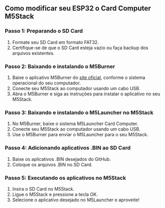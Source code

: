 ## Como modificar seu ESP32 o Card Computer M5Stack

### Passo 1: Preparando o SD Card
1. Formate seu SD Card em formato FAT32.
2. Certifique-se de que o SD Card esteja vazio ou faça backup dos arquivos existentes.

### Passo 2: Baixando e instalando o M5Burner
1. Baixe o aplicativo M5Burner do [site oficial](https://docs.m5stack.com/en/download), conforme o sistema operacional do seu computador.
2. Conecte seu M5Stack ao computador usando um cabo USB.
3. Abra o M5Burner e siga as instruções para instalar o aplicativo no seu M5Stack.

### Passo 3: Baixando e instalando o M5Launcher no M5Stack
1. No M5Burner, baixe o sistema M5Launcher Card Computer.
2. Conecte seu M5Stack ao computador usando um cabo USB.
3. Use o M5Burner para enviar o M5Launcher para o seu M5Stack.

### Passo 4: Adicionando aplicativos .BIN ao SD Card
1. Baixe os aplicativos .BIN desejados do GitHub.
2. Coloque os arquivos .BIN no SD Card.

### Passo 5: Executando os aplicativos no M5Stack
1. Insira o SD Card no M5Stack.
2. Ligue o M5Stack e pressione a tecla OK.
3. Selecione o aplicativo desejado no M5Launcher e aproveite!

